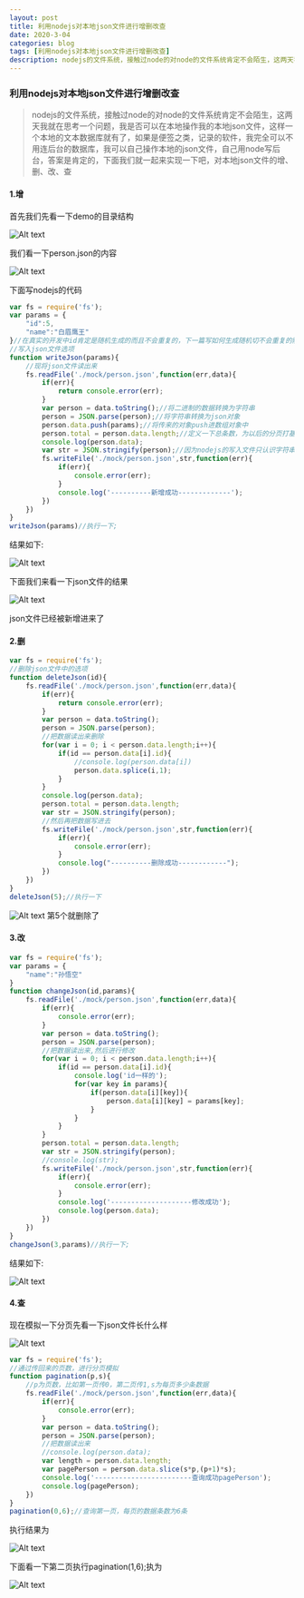 ```yaml
---
layout: post
title: 利用nodejs对本地json文件进行增删改查
date: 2020-3-04
categories: blog
tags: [利用nodejs对本地json文件进行增删改查]
description: nodejs的文件系统，接触过node的对node的文件系统肯定不会陌生，这两天我就在思考一个问题，我是否可以在本地操作我的本地json文件，这样一个本地的文本数据库就有了，如果是便签之类，记录的软件，我完全可以不用连后台的数据库，我可以自己操作本地的json文件，自己用node写后台，答案是肯定的，下面我们就一起来实现一下吧，对本地json文件的增、删、改、查。
---
```


### 利用nodejs对本地json文件进行增删改查
>nodejs的文件系统，接触过node的对node的文件系统肯定不会陌生，这两天我就在思考一个问题，我是否可以在本地操作我的本地json文件，这样一个本地的文本数据库就有了，如果是便签之类，记录的软件，我完全可以不用连后台的数据库，我可以自己操作本地的json文件，自己用node写后台，答案是肯定的，下面我们就一起来实现一下吧，对本地json文件的增、删、改、查
#### 1.增
首先我们先看一下demo的目录结构

![Alt text](img/pengqh/pic1.png)

我们看一下person.json的内容

![Alt text](img/pengqh/pic2.png)

下面写nodejs的代码
```js
var fs = require('fs');
var params = {
    "id":5,
    "name":"白眉鹰王"
}//在真实的开发中id肯定是随机生成的而且不会重复的，下一篇写如何生成随机切不会重复的随机数，现在就模拟一下假数据
//写入json文件选项
function writeJson(params){
    //现将json文件读出来
    fs.readFile('./mock/person.json',function(err,data){
        if(err){
            return console.error(err);
        }
        var person = data.toString();//将二进制的数据转换为字符串
        person = JSON.parse(person);//将字符串转换为json对象
        person.data.push(params);//将传来的对象push进数组对象中
        person.total = person.data.length;//定义一下总条数，为以后的分页打基础
        console.log(person.data);
        var str = JSON.stringify(person);//因为nodejs的写入文件只认识字符串或者二进制数，所以把json对象转换成字符串重新写入json文件中
        fs.writeFile('./mock/person.json',str,function(err){
            if(err){
                console.error(err);
            }
            console.log('----------新增成功-------------');
        })
    })
}
writeJson(params)//执行一下;
```
结果如下:

![Alt text](./img/pengqh/pic3.png)

下面我们来看一下json文件的结果

![Alt text](./img/pengqh/pic4.png)

json文件已经被新增进来了
#### 2.删
```js
var fs = require('fs');
//删除json文件中的选项
function deleteJson(id){
    fs.readFile('./mock/person.json',function(err,data){
        if(err){
            return console.error(err);
        }
        var person = data.toString();
        person = JSON.parse(person);
        //把数据读出来删除
        for(var i = 0; i < person.data.length;i++){
            if(id == person.data[i].id){
                //console.log(person.data[i])
                person.data.splice(i,1);
            }
        }
        console.log(person.data);
        person.total = person.data.length;
        var str = JSON.stringify(person);
        //然后再把数据写进去
        fs.writeFile('./mock/person.json',str,function(err){
            if(err){
                console.error(err);
            }
            console.log("----------删除成功------------");
        })
    })
}
deleteJson(5);//执行一下
```
![Alt text](./img/pengqh/pic5.png)
第5个就删除了

#### 3.改
```js
var fs = require('fs');
var params = {
    "name":"孙悟空"
}
function changeJson(id,params){
    fs.readFile('./mock/person.json',function(err,data){
        if(err){
            console.error(err);
        }
        var person = data.toString();
        person = JSON.parse(person);
        //把数据读出来,然后进行修改
        for(var i = 0; i < person.data.length;i++){
            if(id == person.data[i].id){
                console.log('id一样的');
                for(var key in params){
                    if(person.data[i][key]){
                        person.data[i][key] = params[key];
                    }
                }
            }
        }
        person.total = person.data.length;
        var str = JSON.stringify(person);
        //console.log(str);
        fs.writeFile('./mock/person.json',str,function(err){
            if(err){
                console.error(err);
            }
            console.log('--------------------修改成功');
            console.log(person.data);
        })
    })
}
changeJson(3,params)//执行一下;
```
结果如下:

![Alt text](./img/pengqh/pic6.png)
#### 4.查
现在模拟一下分页先看一下json文件长什么样

![Alt text](./img/pengqh/pic7.png)
```js
var fs = require('fs');
//通过传回来的页数，进行分页模拟
function pagination(p,s){
    //p为页数，比如第一页传0，第二页传1,s为每页多少条数据
    fs.readFile('./mock/person.json',function(err,data){
        if(err){
            console.error(err);
        }
        var person = data.toString();
        person = JSON.parse(person);
        //把数据读出来
        //console.log(person.data);
        var length = person.data.length;
        var pagePerson = person.data.slice(s*p,(p+1)*s);
        console.log('------------------------查询成功pagePerson');
        console.log(pagePerson);
    })
}
pagination(0,6);//查询第一页，每页的数据条数为6条
```
执行结果为

![Alt text](./img/pengqh/pic8.png)

下面看一下第二页执行pagination(1,6);执为

![Alt text](./img/pengqh/pic9.png)